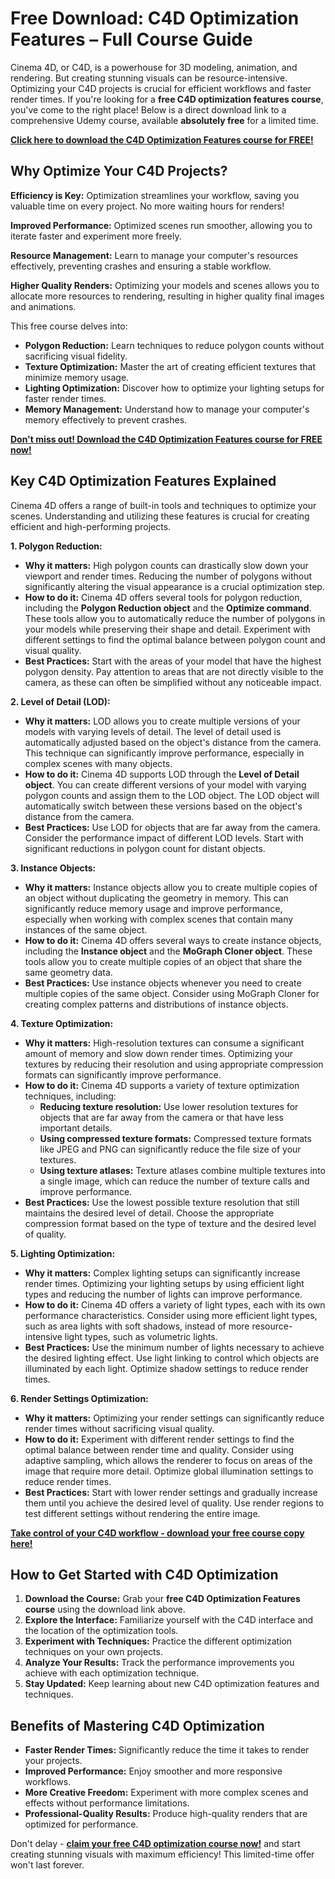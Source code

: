 # Free Download: C4D Optimization Features – Full Course Guide

Cinema 4D, or C4D, is a powerhouse for 3D modeling, animation, and rendering. But creating stunning visuals can be resource-intensive. Optimizing your C4D projects is crucial for efficient workflows and faster render times. If you're looking for a **free C4D optimization features course**, you've come to the right place! Below is a direct download link to a comprehensive Udemy course, available **absolutely free** for a limited time.

[**Click here to download the C4D Optimization Features course for FREE!**](https://udemywork.com/c4d-optimization-features)

## Why Optimize Your C4D Projects?

**Efficiency is Key:** Optimization streamlines your workflow, saving you valuable time on every project. No more waiting hours for renders!

**Improved Performance:** Optimized scenes run smoother, allowing you to iterate faster and experiment more freely.

**Resource Management:** Learn to manage your computer's resources effectively, preventing crashes and ensuring a stable workflow.

**Higher Quality Renders:** Optimizing your models and scenes allows you to allocate more resources to rendering, resulting in higher quality final images and animations.

This free course delves into:

*   **Polygon Reduction:** Learn techniques to reduce polygon counts without sacrificing visual fidelity.
*   **Texture Optimization:** Master the art of creating efficient textures that minimize memory usage.
*   **Lighting Optimization:** Discover how to optimize your lighting setups for faster render times.
*   **Memory Management:** Understand how to manage your computer's memory effectively to prevent crashes.

[**Don't miss out! Download the C4D Optimization Features course for FREE now!**](https://udemywork.com/c4d-optimization-features)

## Key C4D Optimization Features Explained

Cinema 4D offers a range of built-in tools and techniques to optimize your scenes. Understanding and utilizing these features is crucial for creating efficient and high-performing projects.

**1. Polygon Reduction:**

*   **Why it matters:** High polygon counts can drastically slow down your viewport and render times. Reducing the number of polygons without significantly altering the visual appearance is a crucial optimization step.
*   **How to do it:** Cinema 4D offers several tools for polygon reduction, including the **Polygon Reduction object** and the **Optimize command**. These tools allow you to automatically reduce the number of polygons in your models while preserving their shape and detail. Experiment with different settings to find the optimal balance between polygon count and visual quality.
*   **Best Practices:** Start with the areas of your model that have the highest polygon density. Pay attention to areas that are not directly visible to the camera, as these can often be simplified without any noticeable impact.

**2. Level of Detail (LOD):**

*   **Why it matters:** LOD allows you to create multiple versions of your models with varying levels of detail. The level of detail used is automatically adjusted based on the object's distance from the camera. This technique can significantly improve performance, especially in complex scenes with many objects.
*   **How to do it:** Cinema 4D supports LOD through the **Level of Detail object**. You can create different versions of your model with varying polygon counts and assign them to the LOD object. The LOD object will automatically switch between these versions based on the object's distance from the camera.
*   **Best Practices:** Use LOD for objects that are far away from the camera. Consider the performance impact of different LOD levels. Start with significant reductions in polygon count for distant objects.

**3. Instance Objects:**

*   **Why it matters:** Instance objects allow you to create multiple copies of an object without duplicating the geometry in memory. This can significantly reduce memory usage and improve performance, especially when working with complex scenes that contain many instances of the same object.
*   **How to do it:** Cinema 4D offers several ways to create instance objects, including the **Instance object** and the **MoGraph Cloner object**. These tools allow you to create multiple copies of an object that share the same geometry data.
*   **Best Practices:** Use instance objects whenever you need to create multiple copies of the same object. Consider using MoGraph Cloner for creating complex patterns and distributions of instance objects.

**4. Texture Optimization:**

*   **Why it matters:** High-resolution textures can consume a significant amount of memory and slow down render times. Optimizing your textures by reducing their resolution and using appropriate compression formats can significantly improve performance.
*   **How to do it:** Cinema 4D supports a variety of texture optimization techniques, including:
    *   **Reducing texture resolution:** Use lower resolution textures for objects that are far away from the camera or that have less important details.
    *   **Using compressed texture formats:** Compressed texture formats like JPEG and PNG can significantly reduce the file size of your textures.
    *   **Using texture atlases:** Texture atlases combine multiple textures into a single image, which can reduce the number of texture calls and improve performance.
*   **Best Practices:** Use the lowest possible texture resolution that still maintains the desired level of detail. Choose the appropriate compression format based on the type of texture and the desired level of quality.

**5. Lighting Optimization:**

*   **Why it matters:** Complex lighting setups can significantly increase render times. Optimizing your lighting setups by using efficient light types and reducing the number of lights can improve performance.
*   **How to do it:** Cinema 4D offers a variety of light types, each with its own performance characteristics. Consider using more efficient light types, such as area lights with soft shadows, instead of more resource-intensive light types, such as volumetric lights.
*   **Best Practices:** Use the minimum number of lights necessary to achieve the desired lighting effect. Use light linking to control which objects are illuminated by each light. Optimize shadow settings to reduce render times.

**6. Render Settings Optimization:**

*   **Why it matters:** Optimizing your render settings can significantly reduce render times without sacrificing visual quality.
*   **How to do it:** Experiment with different render settings to find the optimal balance between render time and quality. Consider using adaptive sampling, which allows the renderer to focus on areas of the image that require more detail. Optimize global illumination settings to reduce render times.
*   **Best Practices:** Start with lower render settings and gradually increase them until you achieve the desired level of quality. Use render regions to test different settings without rendering the entire image.

[**Take control of your C4D workflow - download your free course copy here!**](https://udemywork.com/c4d-optimization-features)

## How to Get Started with C4D Optimization

1.  **Download the Course:** Grab your **free C4D Optimization Features course** using the download link above.
2.  **Explore the Interface:** Familiarize yourself with the C4D interface and the location of the optimization tools.
3.  **Experiment with Techniques:** Practice the different optimization techniques on your own projects.
4.  **Analyze Your Results:** Track the performance improvements you achieve with each optimization technique.
5.  **Stay Updated:** Keep learning about new C4D optimization features and techniques.

## Benefits of Mastering C4D Optimization

*   **Faster Render Times:** Significantly reduce the time it takes to render your projects.
*   **Improved Performance:** Enjoy smoother and more responsive workflows.
*   **More Creative Freedom:** Experiment with more complex scenes and effects without performance limitations.
*   **Professional-Quality Results:** Produce high-quality renders that are optimized for performance.

Don't delay - **[claim your free C4D optimization course now!](https://udemywork.com/c4d-optimization-features)** and start creating stunning visuals with maximum efficiency! This limited-time offer won't last forever.
